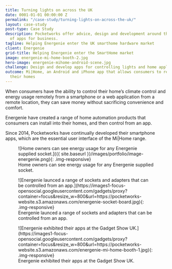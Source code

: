 ```yaml
---
title: Turning lights on across the UK
date: 0001-01-01 00:00:00 Z
permalink: "/case-study/turning-lights-on-across-the-uk/"
layout: case-study
post-type: Case Study
description: Pocketworks offer advice, design and development around the implementation
  of apps for business.
tagline: Helping Energenie enter the UK smarthome hardware market
client: Energenie
grid-title: Helping Energenie enter the SmartHome market
image: energenie-mi-home-booth-2.jpg
hero-image: energenie-mihome-android-scene.jpg
challenge: Design and develop apps for controlling lights and home appliances
outcome: Mi|Home, an Android and iPhone app that allows consumers to remote-control
  their homes
---
```


When consumers have the ability to control their home’s climate control and energy usage remotely from a smartphone or a web application from a remote location, they can save money without sacrificing convenience and comfort.

Energenie have created a range of home automation products that consumers can install into their homes, and then control from an app.

Since 2014, Pocketworks have continually developed their smartphone apps,
which are the essential user interface of the Mi|Home range.

<figure markdown="1">
![Home owners can see energy usage for any Energenie supplied socket.]({{ site.baseurl }}/images/portfolio/image-energenie.png){: .img-responsive}
<figcaption>Home owners can see energy usage for any Energenie supplied socket.</figcaption>
</figure>

<p>
<figure markdown="1">
![Energenie launced a range of sockets and adapters that can be controlled from an app.](https://images1-focus-opensocial.googleusercontent.com/gadgets/proxy?container=focus&resize_w=800&url=https://pocketworks-website.s3.amazonaws.com/energenie-socket-board.jpg){: .img-responsive}
<figcaption>Energenie launced a range of sockets and adapters that can be controlled from an app.</figcaption>
</figure>
</p>

<figure markdown="1">
![Energenie exhibited their apps at the Gadget Show UK.](https://images1-focus-opensocial.googleusercontent.com/gadgets/proxy?container=focus&resize_w=800&url=https://pocketworks-website.s3.amazonaws.com/energenie-mi-home-booth-1.jpg){: .img-responsive}
<figcaption>Energenie exhibited their apps at the Gadget Show UK.</figcaption>
</figure>
